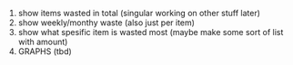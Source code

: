 

1. show items wasted in total (singular working on other stuff later)
2. show weekly/monthy waste (also just per item)
3. show what spesific item is wasted most (maybe make some sort of list with amount)
4. GRAPHS (tbd)


